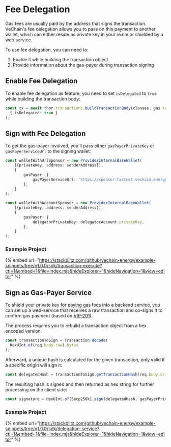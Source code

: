 # Fee Delegation

Gas fees are usually paid by the address that signs the transaction.
VeChain's fee delegation allows you to pass on this payment to another wallet,
which can either reside as private key in your realm or shielded by a web service.

To use fee delegation, you can need to:

1. Enable it while building the transaction object
2. Provide information about the gas-payer during transaction signing

## Enable Fee Delegation

To enable fee delegation as feature, you need to set `isDelegated` to `true` while building the transaction body:

```typescript
const tx = await thor.transactions.buildTransactionBody(clauses, gas.totalGas,
  { isDelegated: true }
);
```

## Sign with Fee Delegation

To get the gas-payer involved, you'll pass either `gasPayerPrivateKey` or `gasPayerServiceUrl` to the signing wallet:

```typescript
const walletWithUrlSponsor = new ProviderInternalBaseWallet(
    [{privateKey, address: senderAddress}],
    {
        gasPayer: {
            gasPayerServiceUrl: 'https://sponsor-testnet.vechain.energy/by/90',
        },
    }
);

const walletWithAccountSponsor = new ProviderInternalBaseWallet(
    [{privateKey, address: senderAddress}],
    {
        gasPayer: {
            delegatorPrivateKey: delegatorAccount.privateKey,
        },
    }
);
```

### Example Project

{% embed url="https://stackblitz.com/github/vechain-energy/example-snippets/tree/v1.0.0/sdk/transaction-execute?ctl=1&embed=1&file=index.mjs&hideExplorer=1&hideNavigation=1&view=editor" %}

## Sign as Gas-Payer Service

To shield your private key for paying gas fees into a backend service, you can set up a web-service
that receives a raw transaction and co-signs it to confirm gas payment (based on [VIP-201](https://github.com/vechain/VIPs/blob/master/vips/VIP-201.md)).

The process requires you to rebuild a transaction object from a hex encoded version:

```typescript
const transactionToSign = Transaction.decode(
  HexUInt.of(req.body.raw).bytes
);
```

Afterward, a unique hash is calculated for the given transaction, only valid if a specific origin will sign it:

```typescript
const delegatedHash = transactionToSign.getTransactionHash(req.body.origin);
```

The resulting hash is signed and then returned as hex string for further processing on the client side:

```typescript
const signature = HexUInt.of(Secp256k1.sign(delegatedHash, gasPayerPrivateKey)).toString();
```

### Example Project

{% embed url="https://stackblitz.com/github/vechain-energy/example-snippets/tree/v1.0.0/sdk/delegation-service?ctl=1&embed=1&file=index.mjs&hideExplorer=1&hideNavigation=1&view=editor" %}
